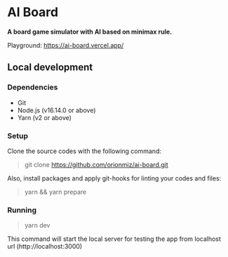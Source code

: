 # AI Board

**A board game simulator with AI based on minimax rule.**

Playground: https://ai-board.vercel.app/

## Local development

### Dependencies

- Git
- Node.js (v16.14.0 or above)
- Yarn (v2 or above)

### Setup

Clone the source codes with the following command:

> git clone https://github.com/orionmiz/ai-board.git

Also, install packages and apply git-hooks for linting your codes and files:

> yarn && yarn prepare

### Running

> yarn dev

This command will start the local server for testing the app from localhost url (http://localhost:3000)
